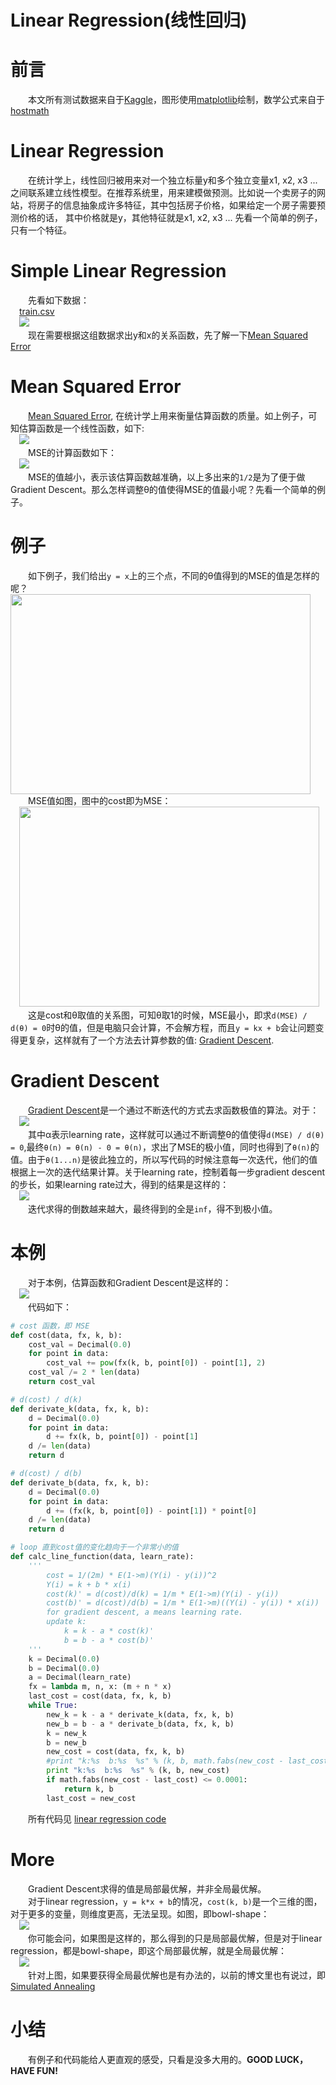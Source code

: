 Linear Regression(线性回归)
==========================

# 前言
&emsp;&emsp;本文所有测试数据来自于[Kaggle](https://www.kaggle.com/)，图形使用[matplotlib](https://matplotlib.org)绘制，数学公式来自于[hostmath](http://www.hostmath.com/)

# Linear Regression
&emsp;&emsp;在统计学上，线性回归被用来对一个独立标量y和多个独立变量x1, x2, x3 ...之间联系建立线性模型。在推荐系统里，用来建模做预测。比如说一个卖房子的网站，将房子的信息抽象成许多特征，其中包括房子价格，如果给定一个房子需要预测价格的话， 其中价格就是y，其他特征就是x1, x2, x3 ... 先看一个简单的例子，只有一个特征。

# Simple Linear Regression
&emsp;&emsp;先看如下数据：  
&emsp;[train.csv](https://github.com/linghuazaii/Machine-Learning/blob/master/linear_regression/train.csv)  
&emsp;<img src="https://github.com/linghuazaii/blog/blob/master/image/machine-learning/train2.png" />  
&emsp;&emsp;现在需要根据这组数据求出y和x的关系函数，先了解一下[Mean Squared Error](https://en.wikipedia.org/wiki/Mean_squared_error)

# Mean Squared Error
&emsp;&emsp;[Mean Squared Error](https://en.wikipedia.org/wiki/Mean_squared_error), 在统计学上用来衡量估算函数的质量。如上例子，可知估算函数是一个线性函数，如下:  
&emsp;<img src = "https://github.com/linghuazaii/blog/blob/master/image/machine-learning/hx.png" />  
&emsp;&emsp;MSE的计算函数如下：  
&emsp;<img src = "https://github.com/linghuazaii/blog/blob/master/image/machine-learning/mse.png" />  
&emsp;&emsp;MSE的值越小，表示该估算函数越准确，以上多出来的`1/2`是为了便于做Gradient Descent。那么怎样调整θ的值使得MSE的值最小呢？先看一个简单的例子。

# 例子
&emsp;&emsp;如下例子，我们给出`y = x`上的三个点，不同的θ值得到的MSE的值是怎样的呢？
&emsp;<img src = "https://github.com/linghuazaii/blog/blob/master/image/machine-learning/linear_example.JPG" height = '320px' width = '480px'/>  
&emsp;&emsp;MSE值如图，图中的cost即为MSE：  
&emsp;<img src = "https://github.com/linghuazaii/blog/blob/master/image/machine-learning/cost.JPG" height = '320px' width = '480px'/>  
&emsp;&emsp;这是cost和θ取值的关系图，可知θ取1的时候，MSE最小，即求`d(MSE) / d(θ) = 0`时θ的值，但是电脑只会计算，不会解方程，而且`y = kx + b`会让问题变得更复杂，这样就有了一个方法去计算参数的值: [Gradient Descent](https://en.wikipedia.org/wiki/Gradient_descent).  

# Gradient Descent
&emsp;&emsp;[Gradient Descent](https://en.wikipedia.org/wiki/Gradient_descent)是一个通过不断迭代的方式去求函数极值的算法。对于：  
&emsp;<img src = 'https://github.com/linghuazaii/blog/blob/master/image/machine-learning/gradient.png' />  
&emsp;&emsp;其中α表示learning rate，这样就可以通过不断调整θ的值使得`d(MSE) / d(θ) = 0`,最终`θ(n) = θ(n) - 0 = θ(n)`，求出了MSE的极小值，同时也得到了`θ(n)`的值。由于`θ(1...n)`是彼此独立的，所以写代码的时候注意每一次迭代，他们的值根据上一次的迭代结果计算。关于learning rate，控制着每一步gradient descent的步长，如果learning rate过大，得到的结果是这样的：  
&emsp;<img src = "https://github.com/linghuazaii/blog/blob/master/image/machine-learning/big_learning_rate.png" />  
&emsp;&emsp;迭代求得的倒数越来越大，最终得到的全是`inf`，得不到极小值。

# 本例
&emsp;&emsp;对于本例，估算函数和Gradient Descent是这样的：  
&emsp;<img src = 'https://github.com/linghuazaii/blog/blob/master/image/machine-learning/example_gradient.png' />  
&emsp;&emsp;代码如下：
```python
# cost 函数，即 MSE
def cost(data, fx, k, b):
    cost_val = Decimal(0.0)
    for point in data:
        cost_val += pow(fx(k, b, point[0]) - point[1], 2)
    cost_val /= 2 * len(data)
    return cost_val

# d(cost) / d(k)
def derivate_k(data, fx, k, b):
    d = Decimal(0.0)
    for point in data:
        d += fx(k, b, point[0]) - point[1]
    d /= len(data)
    return d

# d(cost) / d(b)
def derivate_b(data, fx, k, b):
    d = Decimal(0.0)
    for point in data:
        d += (fx(k, b, point[0]) - point[1]) * point[0]
    d /= len(data)
    return d

# loop 直到cost值的变化趋向于一个非常小的值
def calc_line_function(data, learn_rate):
    '''
        cost = 1/(2m) * E(1->m)(Y(i) - y(i))^2
        Y(i) = k + b * x(i)
        cost(k)' = d(cost)/d(k) = 1/m * E(1->m)(Y(i) - y(i))
        cost(b)' = d(cost)/d(b) = 1/m * E(1->m)((Y(i) - y(i)) * x(i))
        for gradient descent, a means learning rate.
        update k:
            k = k - a * cost(k)'
            b = b - a * cost(b)'
    '''
    k = Decimal(0.0)
    b = Decimal(0.0)
    a = Decimal(learn_rate)
    fx = lambda m, n, x: (m + n * x)
    last_cost = cost(data, fx, k, b)
    while True:
        new_k = k - a * derivate_k(data, fx, k, b)
        new_b = b - a * derivate_b(data, fx, k, b)
        k = new_k
        b = new_b
        new_cost = cost(data, fx, k, b)
        #print "k:%s  b:%s  %s" % (k, b, math.fabs(new_cost - last_cost))
        print "k:%s  b:%s  %s" % (k, b, new_cost)
        if math.fabs(new_cost - last_cost) <= 0.0001:
            return k, b
        last_cost = new_cost
```
&emsp;&emsp;所有代码见 [linear regression code](https://github.com/linghuazaii/Machine-Learning/tree/master/linear_regression)

# More
&emsp;&emsp;Gradient Descent求得的值是局部最优解，并非全局最优解。  
&emsp;&emsp;对于linear regression，`y = k*x + b`的情况，`cost(k, b)`是一个三维的图，对于更多的变量，则维度更高，无法呈现。如图，即bowl-shape：  
&emsp;<img src = 'https://github.com/linghuazaii/blog/blob/master/image/machine-learning/cost_pic01.png' />  
&emsp;&emsp;你可能会问，如果图是这样的，那么得到的只是局部最优解，但是对于linear regression，都是bowl-shape，即这个局部最优解，就是全局最优解：  
&emsp;<img src = 'https://github.com/linghuazaii/blog/blob/master/image/machine-learning/cost_pic02.png' />  
&emsp;&emsp;针对上图，如果要获得全局最优解也是有办法的，以前的博文里也有说过，即[Simulated Annealing](https://en.wikipedia.org/wiki/Simulated_annealing)

# 小结
&emsp;&emsp;有例子和代码能给人更直观的感受，只看是没多大用的。**GOOD LUCK，HAVE FUN!**
